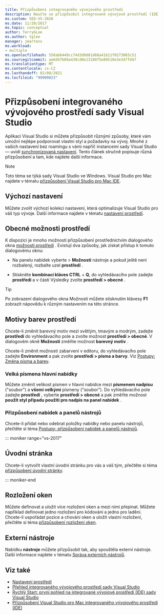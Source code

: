 ```yaml
---
title: Přizpůsobení integrovaného vývojového prostředí
description: Naučte se přizpůsobit integrované vývojové prostředí (IDE) sady Visual Studio způsobem, který nejlépe podporuje váš vlastní styl a požadavky.
ms.custom: SEO-VS-2020
ms.date: 11/20/2017
ms.topic: conceptual
author: TerryGLee
ms.author: tglee
manager: jmartens
ms.workload:
- multiple
ms.openlocfilehash: 550ab6449cc74d3d0d81d60a41b11f0273003c51
ms.sourcegitcommit: ae6d47b09a439cd0e13180f5e89510e3e347fd47
ms.translationtype: MT
ms.contentlocale: cs-CZ
ms.lasthandoff: 02/08/2021
ms.locfileid: "99909023"
---
```

# <a name="personalize-the-visual-studio-ide"></a>Přizpůsobení integrovaného vývojového prostředí sady Visual Studio

Aplikaci Visual Studio si můžete přizpůsobit různými způsoby, které vám umožní nejlépe podporovat vlastní styl a požadavky na vývoj. Mnohé z vašich nastavení bez roamingu s vámi napříč instancemi sady Visual Studio &mdash; uvidí [synchronizovaná nastavení](../ide/synchronized-settings-in-visual-studio.md). Tento článek stručně popisuje různá přizpůsobení a tam, kde najdete další informace.

> [!NOTE]
> Toto téma se týká sady Visual Studio ve Windows. Visual Studio pro Mac najdete v tématu [přizpůsobení Visual Studio pro Mac IDE](/visualstudio/mac/customizing-the-ide).

## <a name="default-settings"></a>Výchozí nastavení

Můžete zvolit výchozí kolekci nastavení, která optimalizuje Visual Studio pro váš typ vývoje. Další informace najdete v tématu [nastavení prostředí](environment-settings.md).

## <a name="general-environment-options"></a>Obecné možnosti prostředí

K dispozici je mnoho možností přizpůsobení prostřednictvím dialogového okna [možnosti prostředí](../ide/reference/general-environment-options-dialog-box.md) . Existují dva způsoby, jak získat přístup k tomuto dialogovému oknu:

- Na panelu nabídek vyberte   >  **Možnosti** nástroje a pokud ještě není rozbalený, rozbalte uzel **prostředí** .

- Stiskněte **kombinaci kláves CTRL** + **Q**, do vyhledávacího pole zadejte **prostředí** a v části Výsledky zvolte **prostředí > obecné** .

> [!TIP]
> Po zobrazení dialogového okna Možnosti můžete stisknutím klávesy **F1** zobrazit nápovědu k různým nastavením na této stránce.

## <a name="environment-color-themes"></a>Motivy barev prostředí

Chcete-li změnit barevný motiv mezi světlým, tmavým a modrým, zadejte **prostředí** do vyhledávacího pole a zvolte možnost **prostředí > obecné**. V dialogovém okně **Možnosti** změňte možnost **barevný motiv** .

Chcete-li změnit možnosti zabarvení v editoru, do vyhledávacího pole zadejte **Environment** a pak zvolte **prostředí > písma a barvy**. Viz [Postupy: Změna písma a barev](../ide/how-to-change-fonts-and-colors-in-visual-studio.md).

### <a name="main-menu-casing"></a>Velká písmena hlavní nabídky

Můžete změnit velikost písmen v hlavní nabídce mezi **písmenem nadpisu** ("soubor") a **všemi velkými** písmeny ("soubor"). Do vyhledávacího pole zadejte **prostředí** , vyberte **prostředí > obecné** a pak změňte možnost **použít styl případu použití pro nadpis na panel nabídek** .

### <a name="customize-menus-and-toolbars"></a>Přizpůsobení nabídek a panelů nástrojů

Chcete-li přidat nebo odebrat položky nabídky nebo panelu nástrojů, přečtěte si téma [Postupy: přizpůsobení nabídek a panelů nástrojů](../ide/how-to-customize-menus-and-toolbars-in-visual-studio.md).

::: moniker range="vs-2017"

## <a name="start-page"></a>Úvodní stránka

Chcete-li vytvořit vlastní úvodní stránku pro vás a váš tým, přečtěte si téma [přizpůsobení úvodní stránky](../ide/customizing-the-start-page-for-visual-studio.md).

::: moniker-end

## <a name="window-layouts"></a>Rozložení oken

Můžete definovat a uložit více rozložení oken a mezi nimi přepínat. Můžete například definovat jedno rozložení pro kódování a jedno pro ladění. Chcete-li uspořádat pozice a chování oken a uložit vlastní rozložení, přečtěte si téma [přizpůsobení rozložení oken](../ide/customizing-window-layouts-in-visual-studio.md).

## <a name="external-tools"></a>Externí nástroje

Nabídku **nástroje** můžete přizpůsobit tak, aby spouštěla externí nástroje. Další informace najdete v tématu [Správa externích nástrojů](../ide/managing-external-tools.md).

## <a name="see-also"></a>Viz také

- [Nastavení prostředí](environment-settings.md)
- [Přehled integrovaného vývojového prostředí sady Visual Studio](../get-started/visual-studio-ide.md)
- [Rychlý Start: první pohled na integrované vývojové prostředí (IDE) sady Visual Studio](../ide/quickstart-ide-orientation.md)
- [Přizpůsobení Visual Studio pro Mac integrovaného vývojového prostředí (IDE)](/visualstudio/mac/customizing-the-ide)
